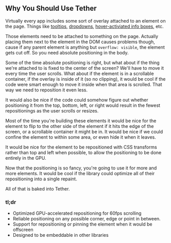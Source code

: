 ## Why You Should Use Tether

Virtually every app includes some sort of overlay attached to an element on the page.
Things like [tooltips](http://github.hubspot.com/tooltip/docs/welcome),
[dropdowns](http://github.hubspot.com/select/docs/welcome), [hover-activiated info boxes](http://github.hubspot.com/drop/docs/welcome), etc.

Those elements need to be attached to something on the page.  Actually placing them next to
the element in the DOM causes problems though, cause if any parent element is anything
but `overflow: visible`, the element gets cut off.  So you need absolute positioning
in the body.

Some of the time absolute positioning is right, but what about if the thing we're
attached to is fixed to the center of the screen?  We'll have to move it every
time the user scrolls.  What about if the element is in a scrollable container,
if the overlay is inside of it (so no clipping), it would be cool if the code
were smart enough to move it inside when that area is scrolled.  That way we
need to reposition it even less.

It would also be nice if the code could somehow figure out whether positioning it
from the top, bottom, left, or right would result in the fewest repositionings
as the user scrolls or resizes.

Most of the time you're building these elements it would be nice for the element to
flip to the other side of the element if it hits the edge of the screen, or a scrollable
container it might be in.  It would be nice if we could confine the element
to within some area, or even hide it when it leaves.

It would be nice for the element to be repositioned with CSS transforms
rather than top and left when possible, to allow the positioning to be done entirely
in the GPU.

Now that the positioning is so fancy, you're going to use it for more and more
elements.  It would be cool if the library could optimize all of their repositioning
into a single repaint.

All of that is baked into Tether.

### tl;dr

- Optimized GPU-accelerated repositioning for 60fps scrolling
- Reliable positioning on any possible corner, edge or point in between.
- Support for repositioning or pinning the element when it would be offscreen
- Designed to be embeddable in other libraries

